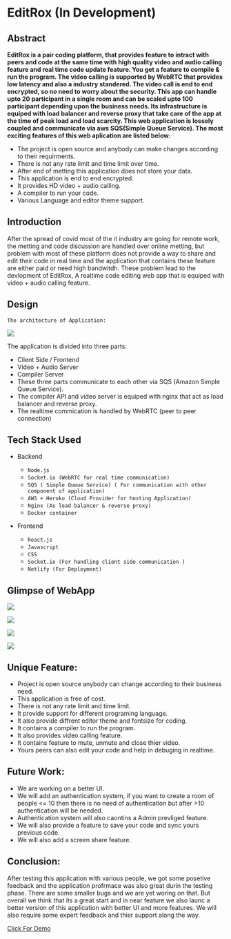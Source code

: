 # EditRox (In Development) 
## Abstract
**EditRox is a pair coding platform, that provides feature to intract with  peers and code at the same time with high quality video and audio calling feature and real time code update feature. You get a feature to compile & run the program. The video calling is supported by WebRTC that provides low latency and also a industry standered. The video call is end to end encrypted, so no need to worry about the security. This app can handle upto 20 participant in a single room and can be scaled upto 100 participant depending upon the business needs. Its infrastructure is equiped with load balancer and reverse proxy that take care of the app at the time of peak load and load scarcity. This web application is lossely coupled and communicate via aws SQS(Simple Queue Service). The most exciting features of this web aplication are listed below:**
- The project is open source and anybody can make changes according to their requirments.
- There is not any rate limit and time limit over time.
- After end of metting this application does not store your data.
- This application is end to end encrypted.
- It provides HD video + audio calling.
- A compiler to run your code.
- Various Language and editor theme support.

## Introduction
After the spread of covid most of the it industry are going for remote work, the metting and code discussion are handled over online metting, but problem with most of these platform does not provide a way to share and edit their code in real time and the application that contains these feature are either paid or need high bandwitdh. These problem lead to the devlopment of EditRox, A realtime code editing web app that is equiped with video + audio calling feature.

## Design
`The architecture of Application:`

![](/asset/arch.png)

The application is divided into three parts:
- Client Side / Frontend
- Video + Audio  Server
- Compiler Server
- These three parts communicate to each other via SQS (Amazon Simple Queue Service).
- The compiler API and video server is equiped with nginx that act as load balancer and reverse proxy.
- The realtime commication is handled by WebRTC (peer to peer connection)

## Tech Stack Used
- Backend
    - `Node.js`
    - `Socket.io (WebRTC for real time communication)`
    - `SQS ( Simple Queue Service) ( For communication with other component of application)`
    - `AWS + Heroku (Cloud Provider for hosting Application)`
    - `Nginx (As load balancer & reverse proxy)`
    - `Docker container`

- Frontend
    - `React.js`
    - `Javascript`
    - `CSS`
    - `Socket.io (For handling client side communication )`
    - `Netlify (For Deployment)`
## Glimpse of WebApp

![](/asset/01.png)

![](/asset/02.png)

![](/asset/03.png)

![](/asset/04.png)

## Unique Feature:
- Project is open source anybody can change according to their business need.
- This application is free of cost.
- There is not any rate limit and time limit.
- It provide support for different programing language.
- It also provide diffrent editor theme and fontsize for coding.
- It contains a compiler to run the program.
- It also provides video calling feature.
- It contains feature to mute, unmute and close thier video.
- Yours peers can also edit your code and help in debuging in realtime.

## Future Work:
- We are working on a better UI.
- We will add an authentication system, if you want to create a room of people <= 10 then there is no need of authentication but after >10 authentication will be needed.
- Authentication system will also caontins a Admin prevliged feature.
- We will also provide a feature to save your code and sync yours previous code.
- We will also add a screen share feature.

## Conclusion:
After testing this application with various people, we got some posetive feedback and the application profrmace was also great durin the testing phase. There are some smaller bugs and we are yet woring on that. But overall we think that its a great start and in near feature we also launc a better version of this application with better UI and more features. We will also require some expert feedback and thier support along the way.

[Click For Demo](https://editrox.netlify.app/#/f1b78005-79db-4d09-80c5-d80e87be1ff9)

